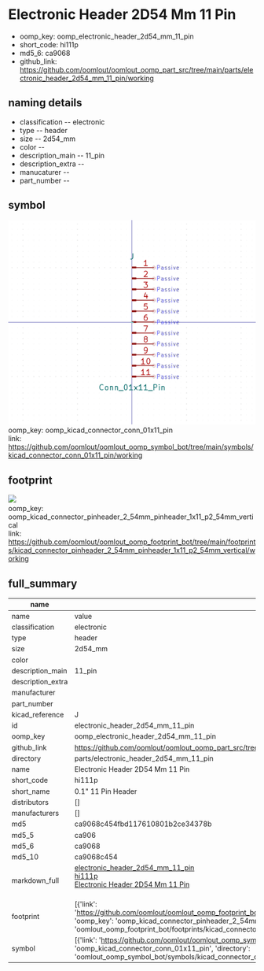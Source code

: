 # Electronic Header 2D54 Mm 11 Pin

  
* oomp_key: oomp_electronic_header_2d54_mm_11_pin 
* short_code: hi111p
* md5_6: ca9068  
* github_link: https://github.com/oomlout/oomlout_oomp_part_src/tree/main/parts/electronic_header_2d54_mm_11_pin/working  
## naming details
* classification -- electronic
* type -- header
* size -- 2d54_mm
* color -- 
* description_main -- 11_pin
* description_extra -- 
* manucaturer -- 
* part_number -- 



## symbol

![](symbol/0/working/working_600.png)  
oomp_key: oomp_kicad_connector_conn_01x11_pin  
link: https://github.com/oomlout/oomlout_oomp_symbol_bot/tree/main/symbols/kicad_connector_conn_01x11_pin/working  

## footprint

![](footprint/0/working/working_600.png)  
oomp_key: oomp_kicad_connector_pinheader_2_54mm_pinheader_1x11_p2_54mm_vertical  
link: https://github.com/oomlout/oomlout_oomp_footprint_bot/tree/main/footprints/kicad_connector_pinheader_2_54mm_pinheader_1x11_p2_54mm_vertical/working  

## full_summary
| name | value | 
| --- | --- | 
| name | value | 
| classification | electronic | 
| type | header | 
| size | 2d54_mm | 
| color |  | 
| description_main | 11_pin | 
| description_extra |  | 
| manufacturer |  | 
| part_number |  | 
| kicad_reference | J | 
| id | electronic_header_2d54_mm_11_pin | 
| oomp_key | oomp_electronic_header_2d54_mm_11_pin | 
| github_link | https://github.com/oomlout/oomlout_oomp_part_src/tree/main/parts/electronic_header_2d54_mm_11_pin/working | 
| directory | parts/electronic_header_2d54_mm_11_pin | 
| name | Electronic Header 2D54 Mm 11 Pin | 
| short_code | hi111p | 
| short_name | 0.1" 11 Pin Header | 
| distributors | [] | 
| manufacturers | [] | 
| md5 | ca9068c454fbd117610801b2ce34378b | 
| md5_5 | ca906 | 
| md5_6 | ca9068 | 
| md5_10 | ca9068c454 | 
| markdown_full | [electronic_header_2d54_mm_11_pin](https://github.com/oomlout/oomlout_oomp_part_src/tree/main/parts/electronic_header_2d54_mm_11_pin/working)<br>[hi111p](https://github.com/oomlout/oomlout_oomp_part_src/tree/main/parts/electronic_header_2d54_mm_11_pin/working)<br>[Electronic Header 2D54 Mm 11 Pin](https://github.com/oomlout/oomlout_oomp_part_src/tree/main/parts/electronic_header_2d54_mm_11_pin/working)<br><br> | 
| footprint | [{'link': 'https://github.com/oomlout/oomlout_oomp_footprint_bot/tree/main/foootprntss/kicad_connector_pinheader_2_54mm_pinheader_1x11_p2_54mm_vertical', 'oomp_key': 'oomp_kicad_connector_pinheader_2_54mm_pinheader_1x11_p2_54mm_vertical', 'directory': 'oomlout_oomp_footprint_bot/footprints/kicad_connector_pinheader_2_54mm_pinheader_1x11_p2_54mm_vertical//working/working.kicad_mod'}] | 
| symbol | [{'link': 'https://github.com/oomlout/oomlout_oomp_symbol_bot/tree/main/symbols/kicad_connector_conn_01x11_pin', 'oomp_key': 'oomp_kicad_connector_conn_01x11_pin', 'directory': 'oomlout_oomp_symbol_bot/symbols/kicad_connector_conn_01x11_pin//working/working.kicad_sym'}] | 
